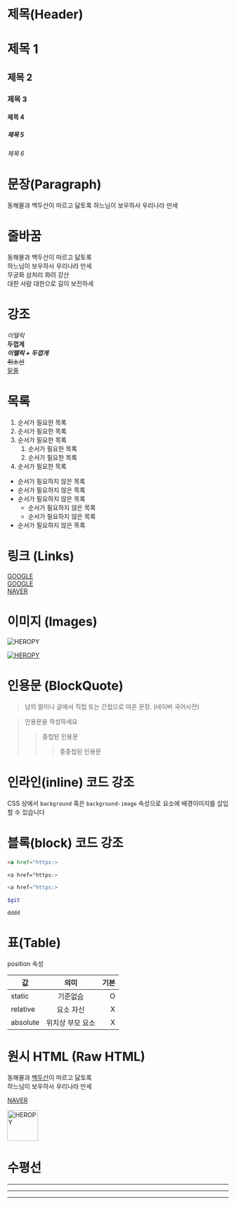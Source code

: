 # 제목(Header)

# 제목 1
## 제목 2
### 제목 3
#### 제목 4
##### 제목 5
###### 제목 6


# 문장(Paragraph)
동해물과 백두산이 마르고 닳토록
하느님이 보우하사 우리나라 만세

# 줄바꿈
동해물과 백두산이 마르고 닳토록  
하느님이 보우하사 우리나라 만세  
무궁화 삼처리 화려 강산<br/>
대한 사람 대한으로 길이 보전하세


# 강조
_이텔릭_  
**두껍게**  
**_이텔릭 + 두껍게_**  
~~취소선~~  
<u>밑줄</u>

# 목록
1. 순서가 필요한 목록
1. 순서가 필요한 목록
1. 순서가 필요한 목록
    1. 순서가 필요한 목록
    1. 순서가 필요한 목록
1. 순서가 필요한 목록

- 순서가 필요하지 않은 목록
- 순서가 필요하지 않은 목록
- 순서가 필요하지 않은 목록
    - 순서가 필요하지 않은 목록
    - 순서가 필요하지 않은 목록
- 순서가 필요하지 않은 목록


# 링크 (Links)
<a href="https://google.com">GOOGLE</a>  
[GOOGLE](https://google.com)  
[NAVER](https://naver.com "네이버로 이동!")  

# 이미지 (Images)
![HEROPY](https://heropy.blog/css/images/logo.png)


[![HEROPY](https://heropy.blog/css/images/logo.png)
](https://heropy.blog/css/images/logo.png)

# 인용문 (BlockQuote)
>남의 말이나 글에서 직접 또는 간접으로 따온 문장.
>(네이버 국어사전)  

> 인용문을 작성하세요
>> 중첩된 인용문
>>> 중중첩된 인용문



# 인라인(inline) 코드 강조
CSS 상에서 `background` 혹은 `background-image` 속성으로 요소에 배경이미지를 삽입할 수 있습니다


# 블록(block) 코드 강조

```html
<a href="https:>
```

```css
<a href="https:>
```

``` javascript
<a href="https:>
```


```bash
$git
```

```plain text
dddd
```

# 표(Table)

position 속성

값 | 의미 | 기본
--|:--:|--:
static | 기준없슴 | O
relative | 요소 자신 | X
absolute | 위치상 부모 요소 | X

# 원시 HTML (Raw HTML)

동해물과 <u>백두산</u>이 마르고 닳토록  
하느님이 보우하사 우리나라 만세  

<a href="https://naver.com" title="네이버로이동" targer="_blank">NAVER</a>

<img width="70" src="https://heropy.blog/css/images/logo.png" alt="HEROPY">


# 수평선
---
***
___


